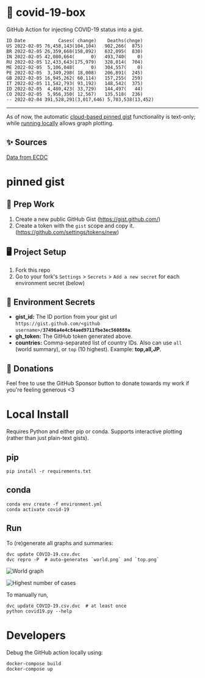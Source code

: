 # 🏥 covid-19-box

GitHub Action for injecting COVID-19 status into a gist.

```
ID Date            Cases( change)    Deaths(chnge)
US 2022-02-05 76,458,143(104,104)   902,266(  875)
BR 2022-02-05 26,359,668(158,092)   632,095(  830)
IN 2022-02-05 42,080,664(      0)   493,740(    0)
RU 2022-02-05 12,433,643(175,979)   328,014(  704)
ME 2022-02-05  5,106,048(      0)   304,557(    0)
PE 2022-02-05  3,349,298( 18,008)   206,891(  245)
GB 2022-02-05 16,945,262( 60,114)   157,255(  259)
IT 2022-02-05 11,542,793( 93,192)   148,542(  375)
ID 2022-02-05  4,480,423( 33,729)   144,497(   44)
CO 2022-02-05  5,956,350( 12,567)   135,518(  236)
-- 2022-02-04 391,528,291(3,017,646) 5,703,538(13,452)
```

---

As of now, the automatic [cloud-based pinned gist](#pinned-gist) functionality is text-only;
while [running locally](#local-install) allows graph plotting.

## ✨ Sources

[Data from ECDC](https://www.ecdc.europa.eu/en/publications-data/download-todays-data-geographic-distribution-covid-19-cases-worldwide)

# pinned gist

## 🎒 Prep Work
1. Create a new public GitHub Gist (https://gist.github.com/)
1. Create a token with the `gist` scope and copy it. (https://github.com/settings/tokens/new)

## 🖥 Project Setup
1. Fork this repo
1. Go to your fork's `Settings` > `Secrets` > `Add a new secret` for each environment secret (below)

## 🤫 Environment Secrets
- **gist_id:** The ID portion from your gist url `https://gist.github.com/<github username>/`**`37496a4e4c84aed9711fbe3ec560888a`**.
- **gh_token:** The GitHub token generated above.
- **countries:** Comma-separated list of country IDs. Also can use `all` (world summary), or `top` (10 highest). Example: **top,all,JP**.

## 💸 Donations

Feel free to use the GitHub Sponsor button to donate towards my work if you're feeling generous <3

# Local Install

Requires Python and either pip or conda. Supports interactive plotting (rather than just plain-text gists).

## pip

```
pip install -r requirements.txt
```

## conda

```
conda env create -f environment.yml
conda activate covid-19
```

## Run

To (re)generate all graphs and summaries:

```
dvc update COVID-19.csv.dvc
dvc repro -P  # auto-generates `world.png` and `top.png`
```

![World graph](world.png)

![Highest number of cases](top.png)

To manually run,

```
dvc update COVID-19.csv.dvc  # at least once
python covid19.py --help
```

# Developers

Debug the GitHub action locally using:

```
docker-compose build
docker-compose up
```
